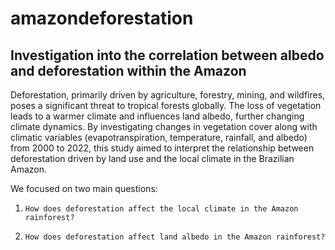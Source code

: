 # amazondeforestation
## Investigation into the correlation between albedo and deforestation within the Amazon

Deforestation, primarily driven by agriculture, forestry, mining, and wildfires, poses a significant threat to tropical forests globally. The loss of vegetation leads to a warmer climate and influences land albedo, further changing climate dynamics. By investigating changes in vegetation cover along with climatic variables (evapotranspiration, temperature, rainfall, and albedo) from 2000 to 2022, this study aimed to interpret the relationship between deforestation driven by land use and the local climate in the Brazilian Amazon.

We focused on two main questions:
1.     How does deforestation affect the local climate in the Amazon rainforest?
2.     How does deforestation affect land albedo in the Amazon rainforest?

